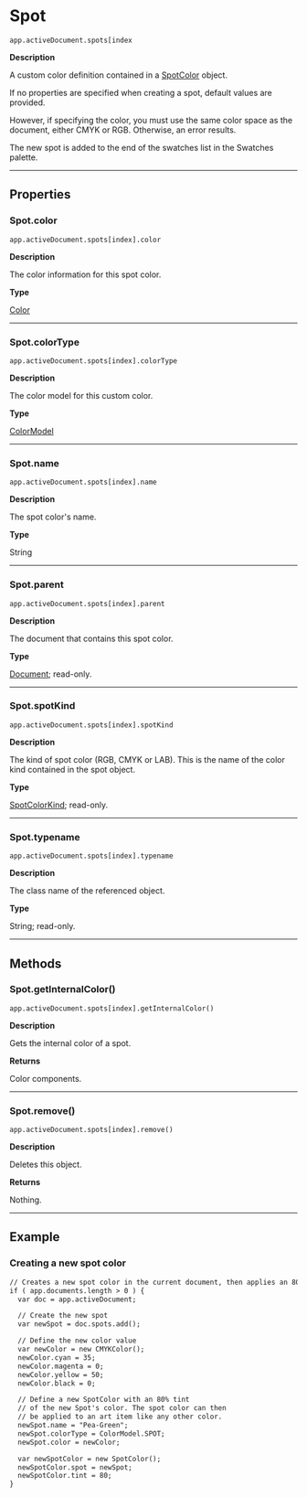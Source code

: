 # Spot

`app.activeDocument.spots[index`

**Description**

A custom color definition contained in a [SpotColor](./SpotColor.md) object.

If no properties are specified when creating a spot, default values are provided.

However, if specifying the color, you must use the same color space as the document, either CMYK or RGB. Otherwise, an error results.

The new spot is added to the end of the swatches list in the Swatches palette.

---

## Properties

### Spot.color

`app.activeDocument.spots[index].color`

**Description**

The color information for this spot color.

**Type**

[Color](./Color.md)

---

### Spot.colorType

`app.activeDocument.spots[index].colorType`

**Description**

The color model for this custom color.

**Type**

[ColorModel](scripting-constants.md#jsobjref-scripting-constants-colormodel)

---

### Spot.name

`app.activeDocument.spots[index].name`

**Description**

The spot color's name.

**Type**

String

---

### Spot.parent

`app.activeDocument.spots[index].parent`

**Description**

The document that contains this spot color.

**Type**

[Document](./Document.md); read-only.

---

### Spot.spotKind

`app.activeDocument.spots[index].spotKind`

**Description**

The kind of spot color (RGB, CMYK or LAB). This is the name of the color kind contained in the spot object.

**Type**

[SpotColorKind](scripting-constants.md#jsobjref-scripting-constants-spotcolorkind); read-only.

---

### Spot.typename

`app.activeDocument.spots[index].typename`

**Description**

The class name of the referenced object.

**Type**

String; read-only.

---

## Methods

### Spot.getInternalColor()

`app.activeDocument.spots[index].getInternalColor()`

**Description**

Gets the internal color of a spot.

**Returns**

Color components.

---

### Spot.remove()

`app.activeDocument.spots[index].remove()`

**Description**

Deletes this object.

**Returns**

Nothing.

---

## Example

### Creating a new spot color

```default
// Creates a new spot color in the current document, then applies an 80% tint to the color
if ( app.documents.length > 0 ) {
  var doc = app.activeDocument;

  // Create the new spot
  var newSpot = doc.spots.add();

  // Define the new color value
  var newColor = new CMYKColor();
  newColor.cyan = 35;
  newColor.magenta = 0;
  newColor.yellow = 50;
  newColor.black = 0;

  // Define a new SpotColor with an 80% tint
  // of the new Spot's color. The spot color can then
  // be applied to an art item like any other color.
  newSpot.name = "Pea-Green";
  newSpot.colorType = ColorModel.SPOT;
  newSpot.color = newColor;

  var newSpotColor = new SpotColor();
  newSpotColor.spot = newSpot;
  newSpotColor.tint = 80;
}
```
